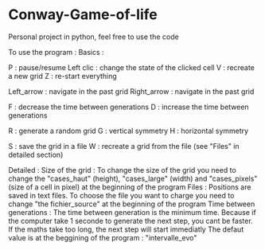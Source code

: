 # Conway-Game-of-life
Personal project in python, feel free to use the code

To use the program :
Basics :

P : pause/resume
Left clic : change the state of the clicked cell
V : recreate a new grid
Z : re-start everything

Left_arrow : navigate in the past grid
Right_arrow : navigate in the past grid

F : decrease the time between generations
D : increase the time between generations

R : generate a random grid
G : vertical symmetry
H : horizontal symmetry

S : save the grid in a file
W : recreate a grid from the file (see "Files" in detailed section)

Detailed :
Size of the grid :
        To change the size of the grid you need to change the "cases_haut" (height),
        "cases_large" (width) and "cases_pixels" (size of a cell in pixel) at the
        beginning of the program
Files :
        Positions are saved in text files. To choose the file you want to charge
        you need to change "the fichier_source" at the beginning of the program
Time between generations :
        The time between generation is the minimum time. Because if the computer
        take 1 seconde to generate the next step, you cant be faster.
        If the maths take too long, the next step will start immediatly
        The defaut value is at the beggining of the program : "intervalle_evo"
